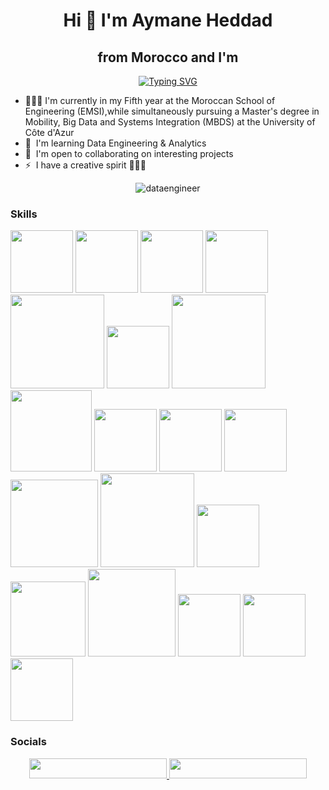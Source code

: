 <h1 align="center"> Hi 👋 I'm Aymane Heddad </h1>

<h2 align="center"> from Morocco
and I'm </h2>

<div align="center"><a href="https://git.io/typing-svg"><img src="https://readme-typing-svg.demolab.com?font=Fira+Code&duration=4000&pause=1000&color=14BB28&center=true&vCenter=true&random=false&width=435&lines=A+Data+Engineer;Always+up+for+new+challenges;" alt="Typing SVG" /></a></div>

* 👨🏼‍🎓  I'm currently in my Fifth year at the Moroccan School of Engineering (EMSI),while simultaneously pursuing a
Master's degree in Mobility, Big Data and Systems Integration (MBDS) at the
University of Côte d'Azur
* 🧠  I'm learning Data Engineering & Analytics
* 🤝  I'm open to collaborating on interesting projects
* ⚡  I have a creative spirit 👨🏼‍🎨

<div align="center">
  
  ![dataengineer](https://github.com/aymanehed/aymanehed/assets/93987581/99740822-8ffd-4151-8d12-595b137999a7)

  
</div>

### Skills

<div>
  <img src="https://github.com/aymanehed/aymanehed/assets/93987581/6f6e0d28-99f5-41b4-bb5f-e6e5811870e4" width=100px />
    <img src="https://github.com/aymanehed/aymanehed/assets/93987581/3d9fcb21-483f-498e-90cb-5d1b4432b529" width=100px />
      <img src="https://github.com/aymanehed/aymanehed/assets/93987581/f5d6c263-b190-4249-9721-2a7dc2614acd" width=100px />
        <img src="https://github.com/aymanehed/aymanehed/assets/93987581/9e1fc143-6514-4af7-942b-c89b0cc86951" width=100px />
  <img src="https://github.com/aymanehed/aymanehed/assets/93987581/7c5b7b87-68c2-4c4a-b3d8-f9023b278f11" width=150px />
        <img src="https://github.com/aymanehed/aymanehed/assets/93987581/7b81cb20-9459-4f65-9d78-f852bc967049" width=100px />
          <img src="https://github.com/aymanehed/aymanehed/assets/93987581/ebfc6459-a53e-4c70-ab50-64f619710deb" width=150px />
   <img src="https://github.com/aymanehed/aymanehed/assets/93987581/40f488c1-1dab-46be-9e2a-d1acdb5827a7" width=130px />  
    <img src="https://github.com/aymanehed/aymanehed/assets/93987581/84bb8d61-0473-485b-b30a-5af116e72411" width=100px />
      <img src="https://github.com/aymanehed/aymanehed/assets/93987581/3526a605-470d-4eec-930b-b7633797de8c" width=100px />
        <img src="https://github.com/aymanehed/aymanehed/assets/93987581/44641a4b-b559-446e-958a-44ec6224805d" width=100px />
    <img src="https://github.com/aymanehed/aymanehed/assets/93987581/0fc19b82-a01d-4c63-81e1-e8e7c4e14189" width=140px />  
            <img src="https://github.com/aymanehed/aymanehed/assets/93987581/a1a6b8b3-0700-4686-a2ff-08d90b41d380" width=150px />  
  <img src="https://github.com/aymanehed/aymanehed/assets/93987581/6f348a51-9814-4233-9148-683da63b414b" width=100px />    
         <img src="https://github.com/aymanehed/aymanehed/assets/93987581/50ab0558-9e0e-4118-9184-3ae1fe5f5b6c" width=120px />
      <img src="https://github.com/aymanehed/aymanehed/assets/93987581/7c773d44-2bc5-4f93-aee2-53ff605949bd" width=140px />
       <img src="https://github.com/aymanehed/aymanehed/assets/93987581/b3852f35-e6ad-4c84-a964-c1b8a63d5405" width=100px />      
               <img src="https://github.com/aymanehed/aymanehed/assets/93987581/c55f0cdb-4b1e-45f6-b150-985c63d510f4" width=100px />
                        <img src="https://github.com/aymanehed/aymanehed/assets/93987581/7a9270fd-30e5-4d0b-a4d8-fb6969680a48" width=100px />
                         

<div>


### Socials

<p align="center"> <a href="https://www.github.com/aymanehed" target="_blank" rel="noreferrer"> <picture> <source media="(prefers-color-scheme: dark)" srcset="https://raw.githubusercontent.com/danielcranney/readme-generator/main/public/icons/socials/github-dark.svg" /> <source media="(prefers-color-scheme: light)" srcset="https://raw.githubusercontent.com/danielcranney/readme-generator/main/public/icons/socials/github.svg" /> <img src="https://raw.githubusercontent.com/danielcranney/readme-generator/main/public/icons/socials/github.svg" width="220" height="32" /> </picture> </a> <a href="https://ma.linkedin.com/in/mohamedaymane-heddad/" target="_blank" rel="noreferrer"> <picture> <source media="(prefers-color-scheme: dark)" srcset="https://raw.githubusercontent.com/danielcranney/readme-generator/main/public/icons/socials/linkedin-dark.svg" /> <source media="(prefers-color-scheme: light)" srcset="https://raw.githubusercontent.com/danielcranney/readme-generator/main/public/icons/socials/linkedin.svg" /> <img src="https://raw.githubusercontent.com/danielcranney/readme-generator/main/public/icons/socials/linkedin.svg" width="220" height="32" /> </picture> </a></p>
